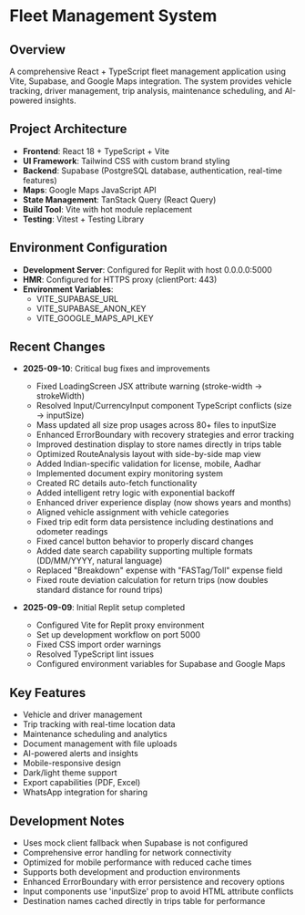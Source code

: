 # Fleet Management System

## Overview
A comprehensive React + TypeScript fleet management application using Vite, Supabase, and Google Maps integration. The system provides vehicle tracking, driver management, trip analysis, maintenance scheduling, and AI-powered insights.

## Project Architecture
- **Frontend**: React 18 + TypeScript + Vite
- **UI Framework**: Tailwind CSS with custom brand styling
- **Backend**: Supabase (PostgreSQL database, authentication, real-time features)
- **Maps**: Google Maps JavaScript API
- **State Management**: TanStack Query (React Query)
- **Build Tool**: Vite with hot module replacement
- **Testing**: Vitest + Testing Library

## Environment Configuration
- **Development Server**: Configured for Replit with host 0.0.0.0:5000
- **HMR**: Configured for HTTPS proxy (clientPort: 443)
- **Environment Variables**: 
  - VITE_SUPABASE_URL
  - VITE_SUPABASE_ANON_KEY
  - VITE_GOOGLE_MAPS_API_KEY

## Recent Changes
- **2025-09-10**: Critical bug fixes and improvements
  - Fixed LoadingScreen JSX attribute warning (stroke-width → strokeWidth)
  - Resolved Input/CurrencyInput component TypeScript conflicts (size → inputSize)
  - Mass updated all size prop usages across 80+ files to inputSize
  - Enhanced ErrorBoundary with recovery strategies and error tracking
  - Improved destination display to store names directly in trips table
  - Optimized RouteAnalysis layout with side-by-side map view
  - Added Indian-specific validation for license, mobile, Aadhar
  - Implemented document expiry monitoring system
  - Created RC details auto-fetch functionality
  - Added intelligent retry logic with exponential backoff
  - Enhanced driver experience display (now shows years and months)
  - Aligned vehicle assignment with vehicle categories
  - Fixed trip edit form data persistence including destinations and odometer readings
  - Fixed cancel button behavior to properly discard changes
  - Added date search capability supporting multiple formats (DD/MM/YYYY, natural language)
  - Replaced "Breakdown" expense with "FASTag/Toll" expense field
  - Fixed route deviation calculation for return trips (now doubles standard distance for round trips)
  
- **2025-09-09**: Initial Replit setup completed
  - Configured Vite for Replit proxy environment
  - Set up development workflow on port 5000
  - Fixed CSS import order warnings
  - Resolved TypeScript lint issues
  - Configured environment variables for Supabase and Google Maps

## Key Features
- Vehicle and driver management
- Trip tracking with real-time location data
- Maintenance scheduling and analytics
- Document management with file uploads
- AI-powered alerts and insights
- Mobile-responsive design
- Dark/light theme support
- Export capabilities (PDF, Excel)
- WhatsApp integration for sharing

## Development Notes
- Uses mock client fallback when Supabase is not configured
- Comprehensive error handling for network connectivity
- Optimized for mobile performance with reduced cache times
- Supports both development and production environments
- Enhanced ErrorBoundary with error persistence and recovery options
- Input components use 'inputSize' prop to avoid HTML attribute conflicts
- Destination names cached directly in trips table for performance